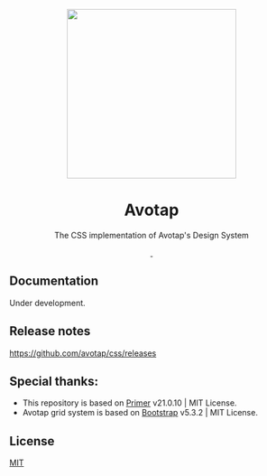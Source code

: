 <p align="center">
  <img width="300px" alt="" src="./docs/src/readme.png">
</p>

<h1 align="center">Avotap</h1>

<p align="center">The CSS implementation of Avotap's Design System</p>

<p align="center">
  <a aria-label="last commit" href="https://github.com/avotap/css/commits/main">
    <img alt="" src="https://img.shields.io/github/last-commit/avotap/css.svg">
  </a>
  <a aria-label="license" href="https://github.com/avotap/css/blob/main/LICENSE">
    <img src="https://img.shields.io/github/license/avotap/css.svg" alt="">
  </a>
</p>

## Documentation

Under development.

## Release notes

https://github.com/avotap/css/releases

## Special thanks:

- This repository is based on [Primer](https://github.com/primer/css) v21.0.10 | MIT License.
- Avotap grid system is based on [Bootstrap](https://github.com/twbs/bootstrap) v5.3.2 | MIT License.

## License

[MIT](./LICENSE)
